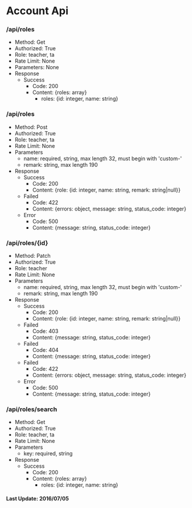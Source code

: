 # Account Api

### /api/roles

- Method: Get
- Authorized: True
- Role: teacher, ta
- Rate Limit: None
- Parameters: None
- Response
  - Success
    - Code: 200
    - Content: {roles: array}
      - roles: {id: integer, name: string}

### /api/roles

- Method: Post
- Authorized: True
- Role: teacher, ta
- Rate Limit: None
- Parameters
  - name: required, string, max length 32, must begin with 'custom-'
  - remark: string, max length 190
- Response
  - Success
    - Code: 200
    - Content: {role: {id: integer, name: string, remark: string|null}}
  - Failed
    - Code: 422
    - Content: {errors: object, message: string, status_code: integer}
  - Error
    - Code: 500
    - Content: {message: string, status_code: integer}

### /api/roles/{id}

- Method: Patch
- Authorized: True
- Role: teacher
- Rate Limit: None
- Parameters
  - name: required, string, max length 32, must begin with 'custom-'
  - remark: string, max length 190
- Response
  - Success
    - Code: 200
    - Content: {role: {id: integer, name: string, remark: string|null}}
  - Failed
    - Code: 403
    - Content: {message: string, status_code: integer}
  - Failed
    - Code: 404
    - Content: {message: string, status_code: integer}
  - Failed
    - Code: 422
    - Content: {errors: object, message: string, status_code: integer}
  - Error
    - Code: 500
    - Content: {message: string, status_code: integer}

### /api/roles/search

- Method: Get
- Authorized: True
- Role: teacher, ta
- Rate Limit: None
- Parameters
  - key: required, string
- Response
  - Success
    - Code: 200
    - Content: {roles: array}
      - roles: {id: integer, name: string}

#### Last Update: 2016/07/05
